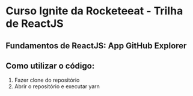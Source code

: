 # Curso Ignite da Rocketeeat - Trilha de ReactJS

## Fundamentos de ReactJS: App GitHub Explorer

## Como utilizar o código:
1. Fazer clone do repositório
2. Abrir o repositório e executar yarn
